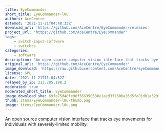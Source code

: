 ```yaml
---
title: EyeCommander
short_title: EyeCommander-l0u
authors: AceCentre
datemod: '2021-11-21T04:48:33Z'
download_url: 'https://github.com/AceCentre/EyeCommander/releases'
project_url: 'https://github.com/AceCentre/EyeCommander'
tags:
    - switch-input-software
    - switches
categories:
    - software
description: 'An open source computer vision interface that tracks eye movements for individuals with severely-limited mobility. Right now focus is on a reliable blink detector but in the pipe line to monitor a look general direction '
original_url: 'https://github.com/AceCentre/EyeCommander'
image_download: 'https://raw.githubusercontent.com/AceCentre/EyeCommander/main/assets/repo-logo.png'
license: GPL
date: '2021-11-21T11:04:52Z'
relayed_by_ip: 213.205.198.2
moderated: true
moderated_short_title: EyeCommander
image_download_sha: 69fe75d48fe90f566350538e1aed3f130ba26d5fe01db1a329fbd5f44c2a1416
thumb: items/EyeCommander-l0u-thumb.png
image: items/EyeCommander-l0u.png
---
```

An open source computer vision interface that tracks eye movements for individuals with severely-limited mobility.